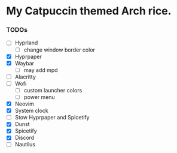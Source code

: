 # My Catpuccin themed Arch rice.

### TODOs
- [ ] Hyprland
  - [ ] change window border color
- [x] Hyprpaper
- [x] Waybar
  - [ ] may add mpd
- [ ] Alacritty
- [ ] Wofi
  - [ ] custom launcher colors
  - [ ] power menu
- [x] Neovim
- [x] System clock
- [ ] Stow Hyprpaper and Spicetify
- [x] Dunst
- [x] Spicetify
- [x] Discord
- [ ] Nautilus
